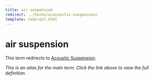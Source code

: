 ```yaml
---
title: air suspension
redirect: ../terms/a/acoustic-suspension/
template: redirect.html
---
```


# air suspension

This term redirects to [Acoustic Suspension](../terms/a/acoustic-suspension/).

*This is an alias for the main term. Click the link above to view the full definition.*
